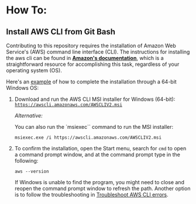 # How To: 

## Install AWS CLI from Git Bash

Contributing to this repository requires the installation of Amazon Web Service's \(AWS\) command line interface \(CLI\). The instructions for installing the aws cli can be found in **<u>[Amazon's documentation](https://docs.aws.amazon.com/cli/latest/userguide/getting-started-install.html)</u>**, which is a straightforward resource for accomplishing this task, regardless of your operating system \(OS\).

Here's an <u>example</u> of how to complete the installation through a 64-bit Windows OS:

1. Download and run the AWS CLI MSI installer for Windows (64-bit): [`https://awscli.amazonaws.com/AWSCLIV2.msi`](https://awscli.amazonaws.com/AWSCLIV2.msi) 


    *Alternative:*

    You can also run the `msiexec`` command to run the MSI installer: 

    ```
    msiexec.exe /i https://awscli.amazonaws.com/AWSCLIV2.msi
    ```

2. To confirm the installation, open the Start menu, search for `cmd` to open a command prompt window, and at the command prompt type in the following:

    ```
    aws --version
    ```

    If Windows is unable to find the program, you might need to close and reopen the command prompt window to refresh the path. Another option is to follow the troubleshooting in [Troubleshoot AWS CLI errors](https://docs.aws.amazon.com/cli/latest/userguide/cli-chap-troubleshooting.html).